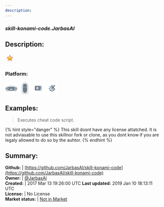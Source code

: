 ```yaml
---
description: 
---
```


### _skill-konami-code.JarbasAl_  
## Description:  
  
![](../.gitbook/assets/star.png)  
### Platform:  
 ![Mark I](../.gitbook/assets/mark-1-icon.png)  ![Mark II](../.gitbook/assets/mark-2-icon.png)  ![Picroft](../.gitbook/assets/picroft-icon.png)  ![plasmoid](../.gitbook/assets/kde.png)   
  
## Examples:  
> Executes cheat code script.  
  
{% hint style="danger" %}
This skill dosnt have any license attatched. It is not adviasable to use this skillnor fork or clone, as you dont know if you are legaly allowed to do so by the auhtor.
{% endhint %}
  
## Summary:  
**Github:** | [https://github.com/JarbasAl/skill-konami-code](https://github.com/JarbasAl/skill-konami-code)  
**Owner:** | [@JarbasAl](https://github.com/JarbasAl)  
**Created:** | 2017 Mar 13 19:26:00 UTC  **Last updated:** 2019 Jan 10 18:13:11 UTC  
**License:** | No License  
**Market status:** | [Not in Market](https://market.mycroft.ai/skill/)  
